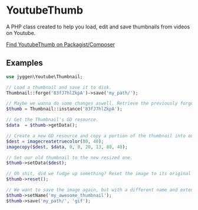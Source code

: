 # YoutubeThumb

A PHP class created to help you load, edit and save thumbnails from videos on Youtube.

[Find YoutubeThumb on Packagist/Composer](https://packagist.org/packages/jyggen/youtubethumb)

## Examples

```php
use jyggen\Youtube\Thumbnail;

// Load a thumbnail and save it to disk.
Thumbnail::forge('83fJ7hlZkpA')->save('my_path/');

// Maybe we wanna do some changes aswell. Retrieve the previously forged instance.
$thumb = Thumbnail::instance('83fJ7hlZkpA');

// Get the Thumbnail's GD resource.
$data  = $thumb->getData();

// Create a new GD resource and copy a portion of the thumbnail into our new image.
$dest = imagecreatetruecolor(80, 40);
imagecopy($dest, $data, 0, 0, 20, 13, 80, 40);

// Set our old thumbnail to the new resized one.
$thumb->setData($dest);

// Oh shit, did we fudge up something? Reset the image to its original state.
$thumb->reset();

// We want to save the image again, but with a different name and extension.
$thumb->setName('my_awesome_thumbnail');
$thumb->save('my_path/', 'gif');
```
